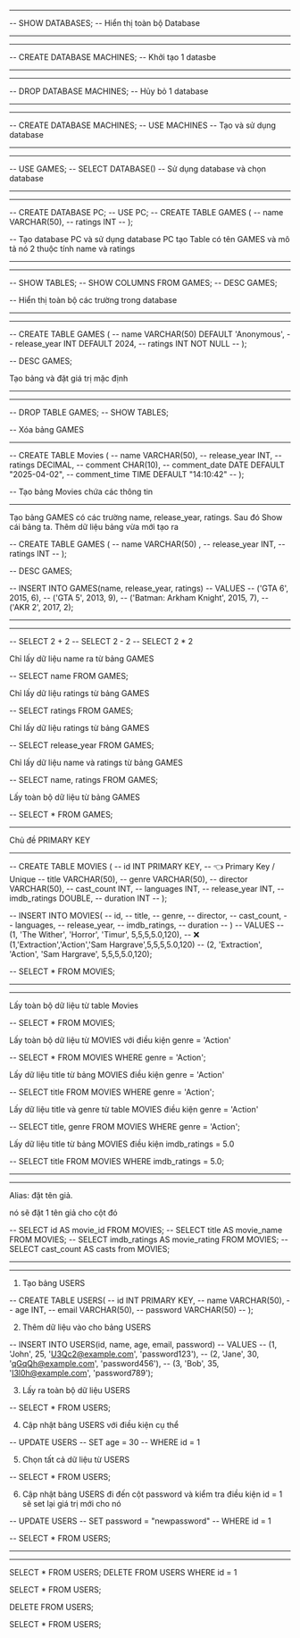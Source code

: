 -- -----------------
-- SHOW DATABASES;
-- Hiển thị toàn bộ Database
-- -----------------

-- -----------------
-- CREATE DATABASE MACHINES;
-- Khởi tạo 1 datasbe
-- -----------------

-- -----------------
-- DROP DATABASE MACHINES;
-- Hủy bỏ 1 database
-- -----------------

-- -----------------
-- CREATE DATABASE MACHINES;
-- USE MACHINES
-- Tạo và sử dụng database
-- -----------------

-- -----------------
-- USE GAMES;
-- SELECT DATABASE()
-- Sử dụng database và chọn database
-- -----------------

-- -----------------
-- CREATE DATABASE PC;
-- USE PC;
-- CREATE TABLE GAMES (
--     name VARCHAR(50),
--     ratings INT
-- );


-- Tạo database PC và sử dụng database PC tạo Table có tên GAMES và mô tả nó 2 thuộc tính name và ratings
-- -----------------

-- -----------------
-- SHOW TABLES;
-- SHOW COLUMNS FROM GAMES;
-- DESC GAMES;

-- Hiển thị toàn bộ các trường trong database
-- -----------------

-- -----------------
-- CREATE TABLE GAMES (
--     name VARCHAR(50) DEFAULT 'Anonymous',
--     release_year INT DEFAULT 2024,
--     ratings INT NOT NULL
-- );

-- DESC GAMES;

Tạo bảng và đặt giá trị mặc định
-- -----------------

-- -----------------
-- DROP TABLE GAMES;
-- SHOW TABLES;

-- Xóa bảng GAMES
-- -----------------

-- CREATE TABLE Movies (
--   name VARCHAR(50),
--   release_year INT,
--   ratings DECIMAL,
--   comment CHAR(10),
--   comment_date DATE DEFAULT "2025-04-02",
--   comment_time TIME DEFAULT "14:10:42"
-- );

-- Tạo bảng Movies chứa các thông tin

-- -----------------

Tạo bảng GAMES có các trường name, release_year, ratings. 
Sau đó Show cái bảng ta. 
Thêm dữ liệu bảng vừa mới tạo ra



-- CREATE TABLE GAMES (
--     name VARCHAR(50) ,
--     release_year INT,
--     ratings INT
-- );

-- DESC GAMES;

-- INSERT INTO GAMES(name, release_year, ratings)
-- VALUES
-- ('GTA 6', 2015, 6),
-- ('GTA 5', 2013, 9),
-- ('Batman: Arkham Knight', 2015, 7),
-- ('AKR 2', 2017, 2);


-- -----------------

-- -----------------
-- SELECT 2 + 2
-- SELECT 2 - 2
-- SELECT 2 * 2

Chỉ lấy dữ liệu name ra từ bảng GAMES

-- SELECT name FROM GAMES;

Chỉ lấy dữ liệu ratings từ bảng GAMES

-- SELECT ratings FROM GAMES;

Chỉ lấy dữ liệu ratings từ bảng GAMES

-- SELECT release_year FROM GAMES;

Chỉ lấy dữ liệu name và ratings từ bảng GAMES

-- SELECT name, ratings FROM GAMES;

Lấy toàn bộ dữ liệu từ bảng GAMES

-- SELECT * FROM GAMES;
-- -----------------


Chủ đề PRIMARY KEY

-- -----------------
-- CREATE TABLE MOVIES (
--     id INT PRIMARY KEY, -- 👈 Primary Key / Unique
--     title VARCHAR(50),
--     genre VARCHAR(50),
--     director VARCHAR(50),
--     cast_count INT,
--     languages INT,
--     release_year INT,
--     imdb_ratings DOUBLE,
--     duration INT
-- );

-- INSERT INTO MOVIES(
--     id,
--     title,
--     genre,
--     director,
--     cast_count,
--     languages,
--     release_year,
--     imdb_ratings,
--     duration
-- )
-- VALUES
--  (1, 'The Wither', 'Horror', 'Timur', 5,5,5,5.0,120),
-- ❌ (1,'Extraction','Action','Sam Hargrave',5,5,5,5.0,120)
--  (2, 'Extraction', 'Action', 'Sam Hargrave', 5,5,5,5.0,120);

-- SELECT * FROM MOVIES;
-- -----------------

-- -----------------

Lấy toàn bộ dữ liệu từ table Movies

-- SELECT * FROM MOVIES;

Lấy toàn bộ dữ liệu từ MOVIES với điều kiện genre = 'Action'

-- SELECT * FROM MOVIES WHERE genre = 'Action';

Lấy dữ liệu title từ bảng MOVIES điều kiện genre = 'Action'

-- SELECT title FROM MOVIES WHERE genre = 'Action';

Lấy dữ liệu title và genre từ table MOVIES điều kiện genre = 'Action'

-- SELECT title, genre FROM MOVIES WHERE genre = 'Action';

Lấy dữ liệu title từ bảng MOVIES điều kiện imdb_ratings = 5.0

-- SELECT title FROM MOVIES WHERE imdb_ratings = 5.0;
-- -----------------

-- -----------------

Alias: đặt tên giả.

nó sẽ đặt 1 tên giả cho cột đó

-- SELECT id AS movie_id FROM MOVIES;
-- SELECT title AS movie_name FROM MOVIES;
-- SELECT imdb_ratings AS movie_rating FROM MOVIES;
-- SELECT cast_count AS casts from MOVIES;
-- -----------------

-- -----------------
1. Tạo bảng USERS

-- CREATE TABLE USERS(
--     id INT PRIMARY KEY,
--     name VARCHAR(50),
--     age INT,
--     email VARCHAR(50),
--     password VARCHAR(50)
-- );

2. Thêm dữ liệu vào cho bảng USERS

-- INSERT INTO USERS(id, name, age, email, password)
-- VALUES
-- (1, 'John', 25, 'U3Qc2@example.com', 'password123'),
-- (2, 'Jane', 30, 'qGqQh@example.com', 'password456'),
-- (3, 'Bob', 35, 'I3l0h@example.com', 'password789');

3. Lấy ra toàn bộ dữ liệu USERS

-- SELECT * FROM USERS;

4. Cập nhật bảng USERS với điều kiện cụ thể

-- UPDATE USERS
-- SET age = 30
-- WHERE id = 1

5. Chọn tất cả dữ liệu từ USERS

-- SELECT * FROM USERS;

6. Cập nhật bảng USERS đi đến cột password và kiểm tra điều kiện id = 1 sẽ set lại giá trị mới cho nó

-- UPDATE USERS
-- SET password = "newpassword"
-- WHERE id = 1

-- SELECT * FROM USERS;
-- -----------------


-- -----------------

SELECT * FROM USERS;
DELETE FROM USERS
WHERE id = 1

SELECT * FROM USERS;

DELETE FROM USERS;

SELECT * FROM USERS;